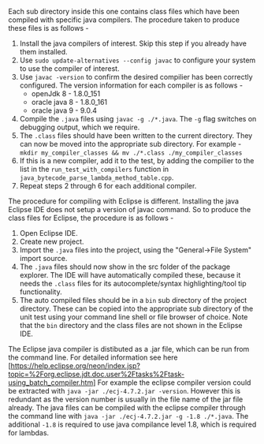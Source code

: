 Each sub directory inside this one contains class files which have been compiled
with specific java compilers. The procedure taken to produce these files is as
follows -
 1. Install the java compilers of interest. Skip this step if you already have
 them installed.
 2. Use `sudo update-alternatives --config javac` to configure your system to
 use the compiler of interest.
 3. Use `javac -version` to confirm the desired compilier has been correctly
 configured. The version information for each compiler is as follows -
    * openJdk 8     - 1.8.0_151
    * oracle java 8 - 1.8.0_161
    * oracle java 9 - 9.0.4
 4. Compile the `.java` files using `javac -g ./*.java`. The `-g` flag switches
 on debugging output, which we require.
 5. The `.class` files should have been written to the current directory. They
 can now be moved into the appropriate sub directory. For example -
 `mkdir my_compiler_classes && mv ./*.class ./my_compiler_classes`
 6. If this is a new compiler, add it to the test, by adding the compilier to
 the list in the `run_test_with_compilers` function in
 `java_bytecode_parse_lambda_method_table.cpp`.
 7. Repeat steps 2 through 6 for each additional compiler.

The procedure for compiling with Eclipse is different. Installing the java
Eclipse IDE does not setup a version of javac command. So to produce the class
files for Eclipse, the procedure is as follows -
 1. Open Eclipse IDE.
 2. Create new project.
 3. Import the `.java` files into the project, using the "General->File System"
 import source.
 4. The `.java` files should now show in the src folder of the package explorer.
 The IDE will have automatically compiled these, because it needs the `.class`
 files for its autocomplete/syntax highlighting/tool tip functionality.
 5. The auto compiled files should be in a `bin` sub directory of the project
 directory. These can be copied into the appropriate sub directory of the unit
 test using your command line shell or file browser of choice. Note that the
 `bin` directory and the class files are not shown in the Eclipse IDE.

The Eclipse java compiler is distibuted as a .jar file, which can be run from
the command line. For detailed information see here [https://help.eclipse.org/neon/index.jsp?topic=%2Forg.eclipse.jdt.doc.user%2Ftasks%2Ftask-using_batch_compiler.htm]
For example the eclipse compiler version could be extracted with `java -jar
./ecj-4.7.2.jar -version`. However this is redundant as the version number is
usually in the file name of the jar file already. The java files can be compiled
with the eclipse compiler through the command line with `java -jar
./ecj-4.7.2.jar -g -1.8 ./*.java`. The additional `-1.8` is required to use java
compilance level 1.8, which is required for lambdas.
